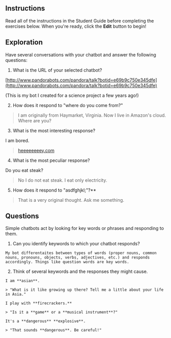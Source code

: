 ## Instructions

Read all of the instructions in the Student Guide before completing the exercises below. When you're ready, click the **Edit** button to begin!

## Exploration

Have several conversations with your chatbot and answer the following questions:

1. What is the URL of your selected chatbot?

  [http://www.pandorabots.com/pandora/talk?botid=e69b9c750e345dfe](http://www.pandorabots.com/pandora/talk?botid=e69b9c750e345dfe)

  (This is my bot I created for a science project a few years ago!)

2. How does it respond to "where do you come from?"

  > I am originally from Haymarket, Virginia. Now I live in Amazon's cloud. Where are you?
  
3. What is the most interesting response?

  I am bored.

  > [heeeeeeeey.com](heeeeeeeey.com)

4. What is the most peculiar response?

  Do you eat steak?

  > No I do not eat steak. I eat only electricity. 

5. How does it respond to "asdfghjkl;"?**

  > That is a very original thought. Ask me something.

## Questions

Simple chatbots act by looking for key words or phrases and responding to them.

  1. Can you identify keywords to which your chatbot responds?

    My bot differentaites between types of words (proper nouns, common nouns, pronouns, objects, verbs, adjectives, etc.) and responds accordingly. Things like question words are key words.

  2. Think of several keywords and the responses they might cause.

    I am **asian**.

    > "What is it like growing up there? Tell me a little about your life in Asia."

    I play with **firecrackers.**

    > "Is it a **game** or a **musical instrument**?"

    It's a **dangerous** **explosive**.

    > "That sounds **dangerous**. Be careful!"
